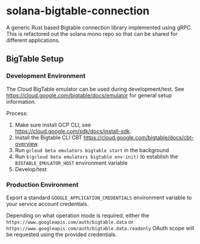 # solana-bigtable-connection
A generic Rust based Bigtable connection library implemented using gRPC. This is refactored
out the solana mono repo so that can be shared for different applications.

## BigTable Setup

### Development Environment
The Cloud BigTable emulator can be used during development/test.  See
https://cloud.google.com/bigtable/docs/emulator for general setup information.

Process:
1. Make sure install GCP CLI, see https://cloud.google.com/sdk/docs/install-sdk.
2. Install the Bigtable CLI CBT https://cloud.google.com/bigtable/docs/cbt-overview.
3. Run `gcloud beta emulators bigtable start` in the background
4. Run `$(gcloud beta emulators bigtable env-init)` to establish the `BIGTABLE_EMULATOR_HOST` environment variable
5. Develop/test

### Production Environment
Export a standard `GOOGLE_APPLICATION_CREDENTIALS` environment variable to your
service account credentials.

Depending on what operation mode is required, either the
`https://www.googleapis.com/auth/bigtable.data` or
`https://www.googleapis.com/auth/bigtable.data.readonly` OAuth scope will be
requested using the provided credentials.